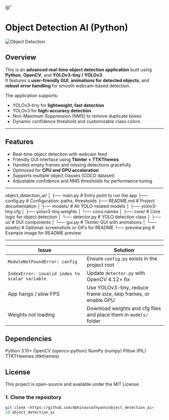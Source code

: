 @"
# Object Detection AI (Python)

![Object Detection](assets/preview.png)

## Overview
This is an **advanced real-time object detection application** built using **Python**, **OpenCV**, and **YOLOv3-tiny / YOLOv3**.  
It features a **user-friendly GUI**, **animations for detected objects**, and **robust error handling** for smooth webcam-based detection.

The application supports:  
- YOLOv3-tiny for **lightweight, fast detection**  
- YOLOv3 for **high-accuracy detection**  
- Non-Maximum Suppression (NMS) to remove duplicate boxes  
- Dynamic confidence threshold and customizable class colors  

---

## Features

- Real-time object detection with webcam feed  
- Friendly GUI interface using **Tkinter + TTKThemes**  
- Handles empty frames and missing detections gracefully  
- Optimized for **CPU and GPU acceleration**  
- Supports multiple object classes (COCO dataset)  
- Adjustable confidence and NMS thresholds for performance tuning  

---

object_detection_ai/
│
├── main.py                # Entry point to run the app
├── config.py              # Configuration: paths, thresholds
├── README.md              # Project documentation
│
├── models/                # All YOLO-related models
│   ├── yolov3-tiny.cfg
│   ├── yolov3-tiny.weights
│   └── coco.names
│
├── core/                  # Core logic for object detection
│   └── detector.py        # YOLO detection class
│
├── ui/                    # GUI components
│   └── gui.py             # Tkinter GUI with animations
│
└── assets/                # Optional: screenshots or GIFs for README
    └── preview.png        # Example image for README preview


---

| Issue                                          | Solution                                                          |
| ---------------------------------------------- | ----------------------------------------------------------------- |
| `ModuleNotFoundError: config`                  | Ensure `config.py` exists in the project root                     |
| `IndexError: invalid index to scalar variable` | Update `detector.py` with OpenCV 4.12+ fix                        |
| App hangs / slow FPS                           | Use YOLOv3-tiny, reduce frame size, skip frames, or enable GPU    |
| Weights not loading                            | Download weights and cfg files and place them in `models/` folder |


## Dependencies
Python 3.10+
OpenCV (opencv-python)
NumPy (numpy)
Pillow (PIL)
TTKTHeemes (ttkthemes)

## License
This project is open-source and available under the MIT License.

### 1. Clone the repository

```bash
git clone <https://github.com/Abhinavsathyann/object_detection_ai>
cd object_detection_ai


